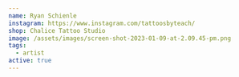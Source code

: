 ```yaml
---
name: Ryan Schienle
instagram: https://www.instagram.com/tattoosbyteach/
shop: Chalice Tattoo Studio
image: /assets/images/screen-shot-2023-01-09-at-2.09.45-pm.png
tags:
  - artist
active: true
---
```


